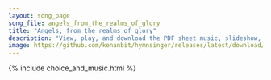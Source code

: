 ```yaml
---
layout: song_page
song_file: angels_from_the_realms_of_glory
title: "Angels, from the realms of glory"
description: "View, play, and download the PDF sheet music, slideshow, and audio. Lyrics: Angels from the realms of glory, wing your flight o'er all the earth. As you sang creation's story, now proclaim Messiah's birth;    come and worship,... english christian winter 4part chords"
image: https://github.com/kenanbit/hymnsinger/releases/latest/download/angels_from_the_realms_of_glory-trad.png
---
```


{% include choice_and_music.html %}